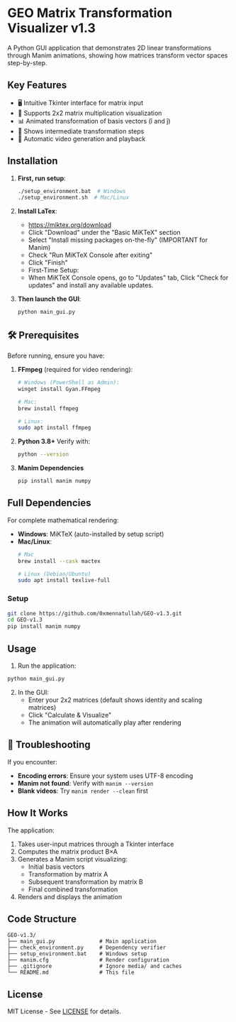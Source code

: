 # GEO Matrix Transformation Visualizer v1.3

A Python GUI application that demonstrates 2D linear transformations through Manim animations, showing how matrices transform vector spaces step-by-step.

## Key Features

- 🖥️ Intuitive Tkinter interface for matrix input
- 🧮 Supports 2x2 matrix multiplication visualization
- 📊 Animated transformation of basis vectors (î and ĵ)
- 🔄 Shows intermediate transformation steps
- 🎥 Automatic video generation and playback

## Installation

1. **First, run setup**:
   ```bash
   ./setup_environment.bat  # Windows
   ./setup_environment.sh  # Mac/Linux

2. **Install LaTex**:
   - https://miktex.org/download
   - Click "Download" under the "Basic MiKTeX" section
   - Select "Install missing packages on-the-fly" (IMPORTANT for Manim)
   - Check "Run MiKTeX Console after exiting"
   - Click "Finish"
   - First-Time Setup:
   -    When MiKTeX Console opens, go to "Updates" tab, Click "Check for updates" and install any available updates.

3. **Then launch the GUI**:
   ```bash
   python main_gui.py

## 🛠 Prerequisites

Before running, ensure you have:

1. **FFmpeg** (required for video rendering):
   ```bash
   # Windows (PowerShell as Admin):
   winget install Gyan.FFmpeg
   
   # Mac:
   brew install ffmpeg
   
   # Linux:
   sudo apt install ffmpeg
   ```
   
2. **Python 3.8+**
   Verify with:

   ```bash
   python --version
   ```

4. **Manim Dependencies**
   ```bash
   pip install manim numpy
   ```
## Full Dependencies

For complete mathematical rendering:
- **Windows**: MiKTeX (auto-installed by setup script)
- **Mac/Linux**: 
  ```bash
  # Mac
  brew install --cask mactex
  
  # Linux (Debian/Ubuntu)
  sudo apt install texlive-full

### Setup
   ```bash
   git clone https://github.com/0xmennatullah/GEO-v1.3.git
   cd GEO-v1.3
   pip install manim numpy
   ```

## Usage

1. Run the application:
```bash
python main_gui.py
```

2. In the GUI:
   - Enter your 2x2 matrices (default shows identity and scaling matrices)
   - Click "Calculate & Visualize"
   - The animation will automatically play after rendering


## 🔧 Troubleshooting
If you encounter:
- **Encoding errors**: Ensure your system uses UTF-8 encoding
- **Manim not found**: Verify with `manim --version`
- **Blank videos**: Try `manim render --clean` first

## How It Works

The application:
1. Takes user-input matrices through a Tkinter interface
2. Computes the matrix product B×A
3. Generates a Manim script visualizing:
   - Initial basis vectors
   - Transformation by matrix A
   - Subsequent transformation by matrix B
   - Final combined transformation
4. Renders and displays the animation

## Code Structure

```
GEO-v1.3/
├── main_gui.py              # Main application
├── check_environment.py     # Dependency verifier
├── setup_environment.bat    # Windows setup
├── manim.cfg                # Render configuration
├── .gitignore               # Ignore media/ and caches
└── README.md                # This file
```

## License

MIT License - See [LICENSE](LICENSE) for details.


